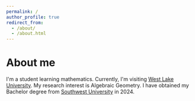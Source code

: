 ```yaml
---
permalink: /
author_profile: true
redirect_from: 
  - /about/
  - /about.html
---
```





About me
======
I'm a student learning mathematics. Currently, I'm visiting [West Lake University](https://science.westlake.edu.cn/en/About/areasofstudy/Overview_2/). My research interest is Algebraic Geometry. I have obtained my Bachelor degree from [Southwest University](http://math.swu.edu.cn/) in 2024.
